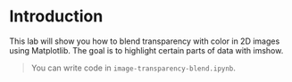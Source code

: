 # Introduction

This lab will show you how to blend transparency with color in 2D images using Matplotlib. The goal is to highlight certain parts of data with imshow.

> You can write code in `image-transparency-blend.ipynb`.
